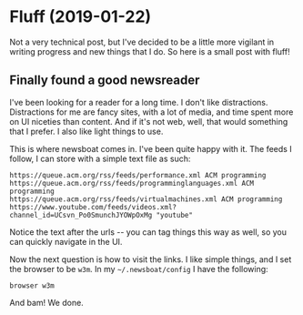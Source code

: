 # Fluff (2019-01-22)

Not a very technical post, but I've decided to be a little more
vigilant in writing progress and new things that I do. So here is a
small post with fluff!

## Finally found a good newsreader

I've been looking for a reader for a long time. I don't like
distractions. Distractions for me are fancy sites, with a lot of
media, and time spent more on UI niceties than content. And if it's
not web, well, that would something that I prefer. I also like light
things to use.

This is where newsboat comes in. I've been quite happy with it. The
feeds I follow, I can store with a simple text file as such:

```nocode
https://queue.acm.org/rss/feeds/performance.xml ACM programming
https://queue.acm.org/rss/feeds/programminglanguages.xml ACM programming
https://queue.acm.org/rss/feeds/virtualmachines.xml ACM programming
https://www.youtube.com/feeds/videos.xml?channel_id=UCsvn_Po0SmunchJYOWpOxMg "youtube"
```

Notice the text after the urls -- you can tag things this way as well,
so you can quickly navigate in the UI.

Now the next question is how to visit the links. I like simple things,
and I set the browser to be `w3m`. In my `~/.newsboat/config` I have
the following:

```nocode
browser w3m
```

And bam! We done.
